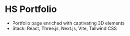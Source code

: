 # HS Portfolio

- Portfolio page enriched with captivating 3D elements
- Stack: React, Three.js, Next.js, Vite, Tailwind CSS
